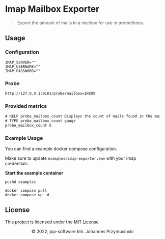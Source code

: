 # Imap Mailbox Exporter

> Export the amount of mails in a mailbox for use in prometheus.

## Usage

### Configuration

```dotenv
IMAP_SERVER=""
IMAP_USERNAME=""
IMAP_PASSWORD=""
```

### Probe

```txt
http://127.0.0.1:9101/probe?mailbox=INBOX
```

### Provided metrics

```txt
# HELP probe_mailbox_count Displays the count of mails found in the mailbox
# TYPE probe_mailbox_count gauge
probe_mailbox_count 0
```

### Example Usage

You can find a example docker compose configuration.

Make sure to update `examples/imap-exporter.env` with your imap credentials.

**Start the example container**

```shell
pushd examples

docker compose pull
docker compose up -d
```

## License

This project is licensed under the [MIT License](./LICENCE)

<div align="center">
    <span>&copy; 2022, jop-software Inh. Johannes Przymusinski</span>
</div>